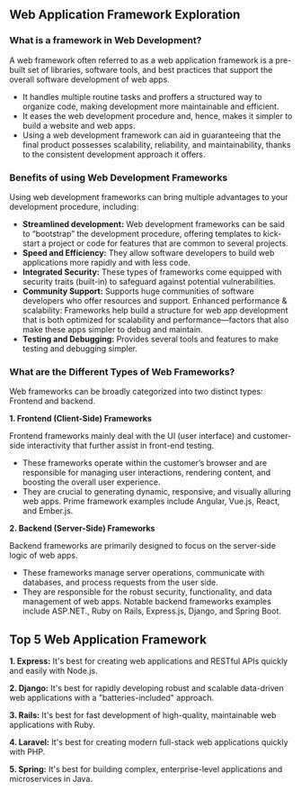 ## Web Application Framework Exploration
### What is a framework in Web Development?
A web framework often referred to as a web application framework is a pre-built set of libraries, software tools, and best practices that support the overall software development of web apps. 

- It handles multiple routine tasks and proffers a structured way to organize code, making development more maintainable and efficient. 
- It eases the web development procedure and, hence, makes it simpler to build a website and web apps.
- Using a web development framework can aid in guaranteeing that the final product possesses scalability, reliability, and maintainability, thanks to the consistent development approach it offers.

### Benefits of using Web Development Frameworks

Using web development frameworks can bring multiple advantages to your development procedure, including:

- **Streamlined development:** Web development frameworks can be said to “bootstrap” the development procedure, offering templates to kick-start a project or code for features that are common to several projects. 
- **Speed and Efficiency:** They allow software developers to build web applications more rapidly and with less code.
- **Integrated Security:** These types of frameworks come equipped with security traits (built-in) to safeguard against potential vulnerabilities.
- **Community Support:** Supports huge communities of software developers who offer resources and support.
Enhanced performance & scalability: Frameworks help build a structure for web app development that is both optimized for scalability and performance—factors that also make these apps simpler to debug and maintain.
- **Testing and Debugging:** Provides several tools and features to make testing and debugging simpler.

### What are the Different Types of Web Frameworks?
Web frameworks can be broadly categorized into two distinct types: Frontend and backend.

**1. Frontend (Client-Side) Frameworks**

Frontend frameworks mainly deal with the UI (user interface) and customer-side interactivity that further assist in front-end testing. 

- These frameworks operate within the customer’s browser and are responsible for managing user interactions, rendering content, and boosting the overall user experience. 
- They are crucial to generating dynamic, responsive, and visually alluring web apps. Prime framework examples include Angular, Vue.js, React, and Ember.js.

**2. Backend (Server-Side) Frameworks**

Backend frameworks are primarily designed to focus on the server-side logic of web apps. 

- These frameworks manage server operations, communicate with databases, and process requests from the user side. 
- They are responsible for the robust security, functionality, and data management of web apps. Notable backend frameworks examples include ASP.NET., Ruby on Rails, Express.js, Django, and Spring Boot.

## Top 5 Web Application Framework

**1. Express:** It's best for creating web applications and RESTful APIs quickly and easily with Node.js.

**2. Django:** It's best for rapidly developing robust and scalable data-driven web applications with a "batteries-included" approach.

**3. Rails:** It's best for fast development of high-quality, maintainable web applications with Ruby.

**4. Laravel:** It's best for creating modern full-stack web applications quickly with PHP.

**5. Spring:** It's best for building complex, enterprise-level applications and microservices in Java.

